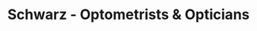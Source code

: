 ---
title: "Schwarz - Optometrists & Opticians"
url: /wrexham/schwarz-optometrists-and-opticians/
shop: optician
---